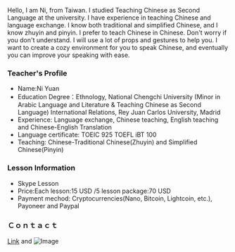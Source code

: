 
Hello, 
I am Ni, from Taiwan. I studied Teaching Chinese as Second Language at the university. I have experience in teaching Chinese and language exchange. I know both traditional and simplified Chinese, and I know zhuyin and pinyin. I prefer to teach Chinese in Chinese. Don't worry if you don't understand. I will use a lot of props and gestures to help you. I want to create a cozy environment for you to speak Chinese, and eventually you can improve your speaking with ease. 

### Teacher's Profile
- Name:Ni Yuan
- Education Degree：Ethnology, National Chengchi University 
(Minor in Arabic Language and Literature & Teaching Chinese as Second Language)
International Relations, Rey Juan Carlos University, Madrid 
- Experience: Language exchange, Chinese teaching, English teaching and Chinese-English Translation
- Language certificate: TOEIC 925 TOEFL iBT 100 
- Teaching: Chinese-Traditional Chinese(Zhuyin) and Simplified Chinese(Pinyin)

### Lesson Information
- Skype Lesson
- Price:Each lesson:15 USD /5 lesson package:70 USD
- Payment mechod: Cryptocurrencies(Nano, Bitcoin, Lightcoin, etc.), Payoneer and Paypal

### Ｃｏｎｔａｃｔ


[Link](url) and ![Image](src)
